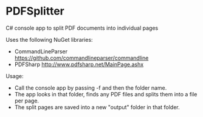 # PDFSplitter
C# console app to split PDF documents into individual pages

Uses the following NuGet libraries:
- CommandLineParser https://github.com/commandlineparser/commandline
- PDFSharp http://www.pdfsharp.net/MainPage.ashx

Usage:
- Call the console app by passing -f and then the folder name.
- The app looks in that folder, finds any PDF files and splits them into a file per page.
- The split pages are saved into a new "output" folder in that folder.
